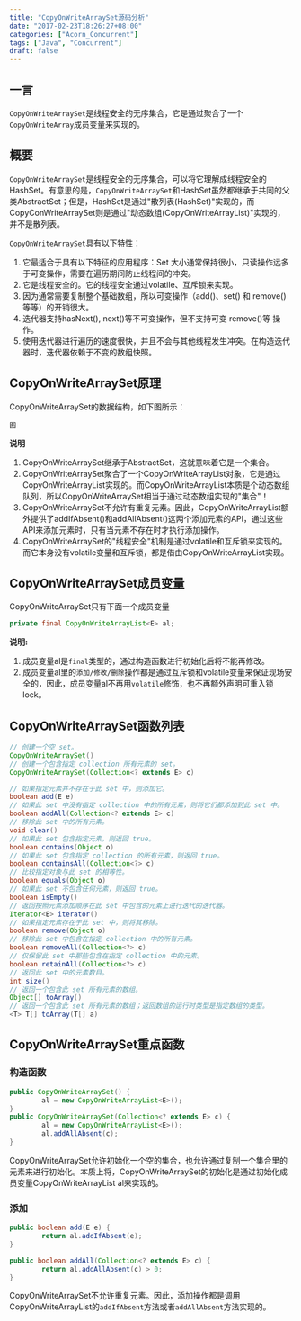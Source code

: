 ```yaml
---
title: "CopyOnWriteArraySet源码分析"
date: "2017-02-23T18:26:27+08:00"
categories: ["Acorn_Concurrent"]
tags: ["Java", "Concurrent"]
draft: false
---
```


## 一言

`CopyOnWriteArraySet`是线程安全的无序集合，它是通过聚合了一个`CopyOnWriteArray`成员变量来实现的。



## 概要

`CopyOnWriteArraySet`是线程安全的无序集合，可以将它理解成线程安全的HashSet。有意思的是，`CopyOnWriteArraySet`和HashSet虽然都继承于共同的父类AbstractSet；但是，HashSet是通过"散列表(HashSet)"实现的，而CopyConWriteArraySet则是通过"动态数组(CopyOnWriteArrayList)"实现的，并不是散列表。



`CopyOnWriteArraySet`具有以下特性：

1. 它最适合于具有以下特征的应用程序：Set 大小通常保持很小，只读操作远多于可变操作，需要在遍历期间防止线程间的冲突。
2. 它是线程安全的。它的线程安全通过volatile、互斥锁来实现。
3. 因为通常需要复制整个基础数组，所以可变操作（add()、set() 和 remove() 等等）的开销很大。
4. 迭代器支持hasNext(), next()等不可变操作，但不支持可变 remove()等 操作。
5. 使用迭代器进行遍历的速度很快，并且不会与其他线程发生冲突。在构造迭代器时，迭代器依赖于不变的数组快照。



## CopyOnWriteArraySet原理

CopyOnWriteArraySet的数据结构，如下图所示：

`图`



**说明**

1. CopyOnWriteArraySet继承于AbstractSet，这就意味着它是一个集合。
2. CopyOnWriteArraySet聚合了一个CopyOnWriteArrayList对象，它是通过CopyOnWriteArrayList实现的。而CopyOnWriteArrayList本质是个动态数组队列，所以CopyOnWriteArraySet相当于通过动态数组实现的"集合"！
3. CopyOnWriteArraySet不允许有重复元素。因此，CopyOnWriteArrayList额外提供了addIfAbsent()和addAllAbsent()这两个添加元素的API，通过这些API来添加元素时，只有当元素不存在时才执行添加操作。
4. CopyOnWriteArraySet的"线程安全"机制是通过volatile和互斥锁来实现的。而它本身没有volatile变量和互斥锁，都是借由CopyOnWriteArrayList实现。




## CopyOnWriteArraySet成员变量

CopyOnWriteArraySet只有下面一个成员变量

```java
private final CopyOnWriteArrayList<E> al;
```

**说明:**

1. 成员变量al是`final`类型的，通过构造函数进行初始化后将不能再修改。
2. 成员变量al里的`添加/修改/删除`操作都是通过互斥锁和volatile变量来保证现场安全的，因此，成员变量al不再用`volatile`修饰，也不再额外声明可重入锁lock。




## CopyOnWriteArraySet函数列表

```java
// 创建一个空 set。
CopyOnWriteArraySet()
// 创建一个包含指定 collection 所有元素的 set。
CopyOnWriteArraySet(Collection<? extends E> c)

// 如果指定元素并不存在于此 set 中，则添加它。
boolean add(E e)
// 如果此 set 中没有指定 collection 中的所有元素，则将它们都添加到此 set 中。
boolean addAll(Collection<? extends E> c)
// 移除此 set 中的所有元素。
void clear()
// 如果此 set 包含指定元素，则返回 true。
boolean contains(Object o)
// 如果此 set 包含指定 collection 的所有元素，则返回 true。
boolean containsAll(Collection<?> c)
// 比较指定对象与此 set 的相等性。
boolean equals(Object o)
// 如果此 set 不包含任何元素，则返回 true。
boolean isEmpty()
// 返回按照元素添加顺序在此 set 中包含的元素上进行迭代的迭代器。
Iterator<E> iterator()
// 如果指定元素存在于此 set 中，则将其移除。
boolean remove(Object o)
// 移除此 set 中包含在指定 collection 中的所有元素。
boolean removeAll(Collection<?> c)
// 仅保留此 set 中那些包含在指定 collection 中的元素。
boolean retainAll(Collection<?> c)
// 返回此 set 中的元素数目。
int size()
// 返回一个包含此 set 所有元素的数组。
Object[] toArray()
// 返回一个包含此 set 所有元素的数组；返回数组的运行时类型是指定数组的类型。
<T> T[] toArray(T[] a)
```




## CopyOnWriteArraySet重点函数

### 构造函数

```java
public CopyOnWriteArraySet() {
        al = new CopyOnWriteArrayList<E>();
}
public CopyOnWriteArraySet(Collection<? extends E> c) {
        al = new CopyOnWriteArrayList<E>();
        al.addAllAbsent(c);
}
```

CopyOnWriteArraySet允许初始化一个空的集合，也允许通过复制一个集合里的元素来进行初始化。本质上将，CopyOnWriteArraySet的初始化是通过初始化成员变量CopyOnWriteArrayList al来实现的。



### 添加

```java
public boolean add(E e) {
        return al.addIfAbsent(e);
}

public boolean addAll(Collection<? extends E> c) {
        return al.addAllAbsent(c) > 0;
}
```

CopyOnWriteArraySet不允许重复元素。因此，添加操作都是调用CopyOnWriteArrayList的`addIfAbsent`方法或者`addAllAbsent`方法实现的。